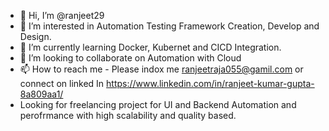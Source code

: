 - 👋 Hi, I’m @ranjeet29
- 👀 I’m interested in Automation Testing Framework Creation, Develop and Design.
- 🌱 I’m currently learning Docker, Kubernet and CICD Integration.
- 💞️ I’m looking to collaborate on Automation with Cloud 
- 📫 How to reach me - Please indox me ranjeetraja055@gamil.com or connect on linked In https://www.linkedin.com/in/ranjeet-kumar-gupta-8a809aa1/
- Looking for freelancing project for UI and Backend Automation and perofrmance with high scalability and quality based.

<!---
ranjeet29/ranjeet29 is a ✨ special ✨ repository because its `README.md` (this file) appears on your GitHub profile.
You can click the Preview link to take a look at your changes.
--->
